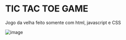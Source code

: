 # TIC TAC TOE GAME
Jogo da velha feito somente com html, javascript e CSS

![image](https://user-images.githubusercontent.com/45239448/162860311-df19728e-812b-4755-92ac-9aab37fe8cf9.png)
